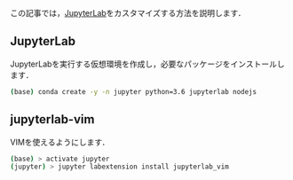 この記事では，[JupyterLab](https://jupyterlab.readthedocs.io/en/latest/)をカスタマイズする方法を説明します．



## JupyterLab

JupyterLabを実行する仮想環境を作成し，必要なパッケージをインストールします．

```bash
(base) conda create -y -n jupyter python=3.6 jupyterlab nodejs
```
## jupyterlab-vim

VIMを使えるようにします．

```bash
(base) > activate jupyter
(jupyter) > jupyter labextension install jupyterlab_vim
```
